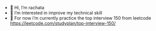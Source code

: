 - 👋 Hi, I’m rachata
- 👀 I’m interested in improve my technical skill
- 🌱 For now i’m currently practice the top interview 150 from leetcode
https://leetcode.com/studyplan/top-interview-150/
